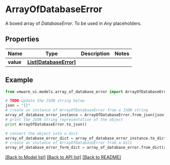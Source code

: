 # ArrayOfDatabaseError

A boxed array of *DatabaseError*. To be used in *Any* placeholders. 

## Properties
Name | Type | Description | Notes
------------ | ------------- | ------------- | -------------
**value** | [**List[DatabaseError]**](DatabaseError.md) |  | 

## Example

```python
from vmware_vi.models.array_of_database_error import ArrayOfDatabaseError

# TODO update the JSON string below
json = "{}"
# create an instance of ArrayOfDatabaseError from a JSON string
array_of_database_error_instance = ArrayOfDatabaseError.from_json(json)
# print the JSON string representation of the object
print ArrayOfDatabaseError.to_json()

# convert the object into a dict
array_of_database_error_dict = array_of_database_error_instance.to_dict()
# create an instance of ArrayOfDatabaseError from a dict
array_of_database_error_form_dict = array_of_database_error.from_dict(array_of_database_error_dict)
```
[[Back to Model list]](../README.md#documentation-for-models) [[Back to API list]](../README.md#documentation-for-api-endpoints) [[Back to README]](../README.md)


